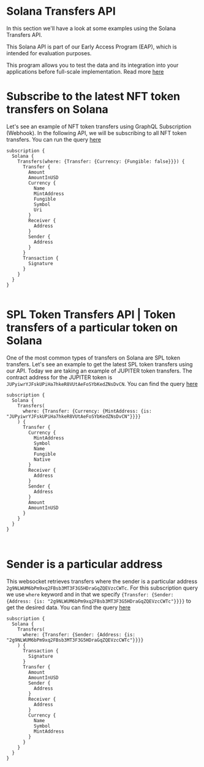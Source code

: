 # Solana Transfers API

In this section we'll have a look at some examples using the Solana Transfers API.

This Solana API is part of our Early Access Program (EAP), which is intended for evaluation purposes.

This program allows you to test the data and its integration into your applications before full-scale implementation. Read more [here](https://docs.bitquery.io/docs/graphql/dataset/EAP/)

<head>
<meta name="title" content="Solana Transfers API | Get SPL Token Transfers"/>
<meta name="description" content="Get all historical & realtime transfers details for an address or a contract, capturing internal transfers, external transfers and token transfers."/>
<meta name="keywords" content="Solana transfers api, Solana transfers python api, Solana transfers scan api, Solana transfers api docs, transfers crypto api, transfers blockchain api, Solana network api"/>
<meta name="robots" content="index, follow"/>
<meta http-equiv="Content-Type" content="text/html; charset=utf-8"/>
<meta name="language" content="English"/>

<!-- Open Graph / Facebook -->

<meta property="og:type" content="website" />
<meta
  property="og:title"
  content="Solana Transfers API | Get SPL Token Transfers"
/>
<meta
  property="og:description"
  content="Get all historical & realtime transfers for an address or a contract, capturing internal transfers, external transfers and token transfers."
/>

<!-- Twitter -->

<meta property="twitter:card" content="summary_large_image" />
<meta property="twitter:title" content="Solana Transfers API | Get SPL Token Transfers" />
<meta property="twitter:description" content="Get all historical & realtime transfers for an address or a contract, capturing internal transfers, external transfers and token transfers." />
</head>

# Subscribe to the latest NFT token transfers on Solana

Let's see an example of NFT token transfers using GraphQL Subscription (Webhook). In the following API, we will be subscribing to all NFT token transfers. You can run the query [here](https://ide.bitquery.io/Subscribe-to-the-latest-NFT-transfers-on-Solana)

```
subscription {
  Solana {
    Transfers(where: {Transfer: {Currency: {Fungible: false}}}) {
      Transfer {
        Amount
        AmountInUSD
        Currency {
          Name
          MintAddress
          Fungible
          Symbol
          Uri
        }
        Receiver {
          Address
        }
        Sender {
          Address
        }
      }
      Transaction {
        Signature
      }
    }
  }
}


```

# SPL Token Transfers API | Token transfers of a particular token on Solana

One of the most common types of transfers on Solana are SPL token transfers. Let's see an example to get the latest SPL token transfers using our API. Today we are taking an example of JUPITER token transfers. The contract address for the JUPITER token is `JUPyiwrYJFskUPiHa7hkeR8VUtAeFoSYbKedZNsDvCN`. You can find the query [here](https://ide.bitquery.io/SPL-transfers-websocket_1)

```
subscription {
  Solana {
    Transfers(
      where: {Transfer: {Currency: {MintAddress: {is: "JUPyiwrYJFskUPiHa7hkeR8VUtAeFoSYbKedZNsDvCN"}}}}
    ) {
      Transfer {
        Currency {
          MintAddress
          Symbol
          Name
          Fungible
          Native
        }
        Receiver {
          Address
        }
        Sender {
          Address
        }
        Amount
        AmountInUSD
      }
    }
  }
}



```

# Sender is a particular address

This websocket retrieves transfers where the sender is a particular address `2g9NLWUM6bPm9xq2FBsb3MT3F3G5HDraGqZQEVzcCWTc`. For this subscription query we use `where` keyword and in that we specify `{Transfer: {Sender: {Address: {is: "2g9NLWUM6bPm9xq2FBsb3MT3F3G5HDraGqZQEVzcCWTc"}}}}` to get the desired data. You can find the query [here](https://ide.bitquery.io/transfers-where-sender-is-the-specified-address_1)

```
subscription {
  Solana {
    Transfers(
      where: {Transfer: {Sender: {Address: {is: "2g9NLWUM6bPm9xq2FBsb3MT3F3G5HDraGqZQEVzcCWTc"}}}}
    ) {
      Transaction {
        Signature
      }
      Transfer {
        Amount
        AmountInUSD
        Sender {
          Address
        }
        Receiver {
          Address
        }
        Currency {
          Name
          Symbol
          MintAddress
        }
      }
    }
  }
}

```
